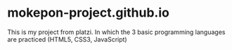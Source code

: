 # mokepon-project.github.io
This is my project from platzi. In which the 3 basic programming languages are practiced (HTML5, CSS3, JavaScript) 
